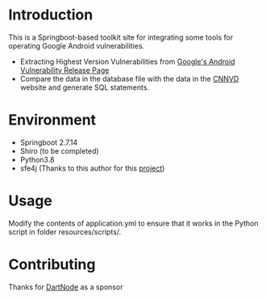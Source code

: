 # Introduction

This is a Springboot-based toolkit site for integrating some tools for operating Google Android vulnerabilities.
- Extracting Highest Version Vulnerabilities from [Google's Android Vulnerability Release Page](https://source.android.com/docs/security/bulletin/2023-12-01)
- Compare the data in the database file with the data in the [CNNVD](https://www.cnnvd.org.cn/index.html) website and generate SQL statements.

# Environment
- Springboot 2.7.14
- Shiro (to be completed)
- Python3.8
- sfe4j (Thanks to this author for this [project](https://github.com/sfe4j/sfe4j))

# Usage
Modify the contents of  application.yml  to ensure that it works in the Python script in folder resources/scripts/.

# Contributing
Thanks for [DartNode](https://app.dartnode.com/) as a sponsor
